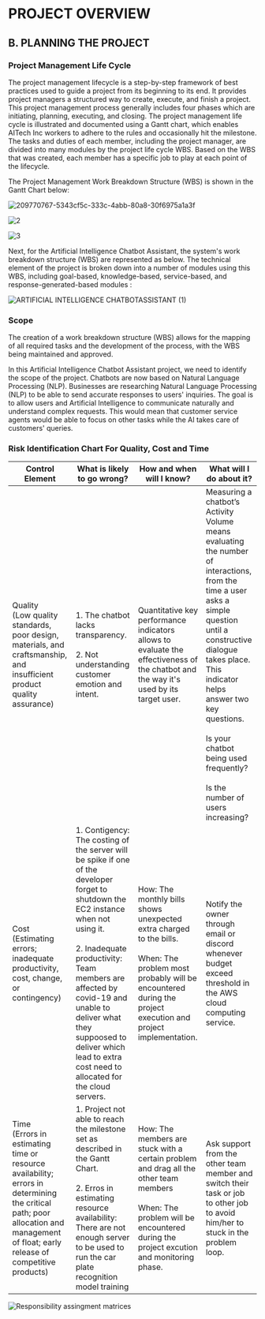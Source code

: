 # PROJECT OVERVIEW
## B. PLANNING THE PROJECT

### Project Management Life Cycle 

The project management lifecycle is a step-by-step framework of best practices used to guide a project from its beginning to its end. It provides project managers a structured way to create, execute, and finish a project. This project management process generally includes four phases which are initiating, planning, executing, and closing. The project management life cycle is illustrated and documented using a Gantt chart, which enables AITech Inc workers to adhere to the rules and occasionally hit the milestone. The tasks and duties of each member, including the project manager, are divided into many modules by the project life cycle WBS. Based on the WBS that was created, each member has a specific job to play at each point of the lifecycle.

The Project Management Work Breakdown Structure (WBS) is shown in the Gantt Chart below:

![209770767-5343cf5c-333c-4abb-80a8-30f6975a1a3f](https://user-images.githubusercontent.com/121415244/210362105-29342efc-b138-4c86-b9d1-2ad79fd3b16d.png)

![2](https://user-images.githubusercontent.com/121415244/210362288-805088a7-e7db-4f26-b1b7-07c671ff6e2b.png)

![3](https://user-images.githubusercontent.com/121415244/210362319-7ed22b6a-b4b6-47c7-ad8a-87bdb705da99.png)

Next, for the Artificial Intelligence Chatbot Assistant, the system's work breakdown structure (WBS) are represented as below. The technical element of the project is broken down into a number of modules using this WBS, including goal-based, knowledge-based, service-based, and response-generated-based modules :

![ARTIFICIAL INTELLIGENCE CHATBOTASSISTANT (1)](https://user-images.githubusercontent.com/121415244/210376053-8e26b421-e32d-40a5-ab68-3c040ca06025.jpg)

### Scope

The creation of a work breakdown structure (WBS) allows for the mapping of all required tasks and the development of the process, with the WBS being maintained and approved.

In this Artificial Intelligence Chatbot Assistant project, we need to identify the scope of the project. Chatbots are now based on Natural Language Processing (NLP).
Businesses are researching Natural Language Processing (NLP) to be able to send accurate responses to users' inquiries. The goal is to allow users and Artificial Intelligence to communicate naturally and understand complex requests. This would mean that customer service agents would be able to focus on other tasks while the AI takes care of customers' queries.

### Risk Identification Chart For Quality, Cost and Time

| Control Element | What is likely to go wrong? | How and when will I know? | What will I do about it? |
|-----|----|-------|-----|
|Quality <br> (Low quality standards, poor design, materials, and craftsmanship, and insufficient product quality assurance)|1. The chatbot lacks transparency. <br><br> 2. Not understanding customer emotion and intent.  | Quantitative key performance indicators allows to evaluate the effectiveness of the chatbot and the way it's used by its target user. |Measuring a chatbot’s Activity Volume means evaluating the number of interactions, from the time a user asks a simple question until a constructive dialogue takes place. This indicator helps answer two key questions. <br><br> Is your chatbot being used frequently? <br><br> Is the number of users increasing?|
|Cost <br> (Estimating errors; inadequate productivity, cost, change, or contingency)|1. Contigency: The costing of the server will be spike if one of the developer forget to shutdown the EC2 instance when not using it. <br><br> 2. Inadequate productivity: Team members are affected by covid-19 and unable to deliver what they suppoosed to deliver which lead to extra cost need to allocated for the cloud servers. |How: The monthly bills shows unexpected extra charged to the bills.<br><br>When: The problem most probably will be encountered during the project execution and project implementation.|Notify the owner through email or discord whenever budget exceed threshold in the AWS cloud computing service.
|Time <br> (Errors in estimating time or resource availability; errors in determining the critical path; poor allocation and management of float; early release of competitive products) | 1. Project not able to reach the milestone set  as described in the Gantt Chart. <br><br> 2. Erros in estimating resource availability: There are not enough server to be used to run the car plate recognition model training  |How: The members are stuck with a certain problem and drag all the other team members <br><br> When: The problem will be encountered during the project excution and monitoring phase.| Ask support from the other team member and switch their task or job to other job to avoid him/her to stuck in the problem loop.|

![Responsibility assingment matrices](https://user-images.githubusercontent.com/121415244/210490782-f3270b3a-2c88-4d1c-a6a3-b210002a1385.png)


